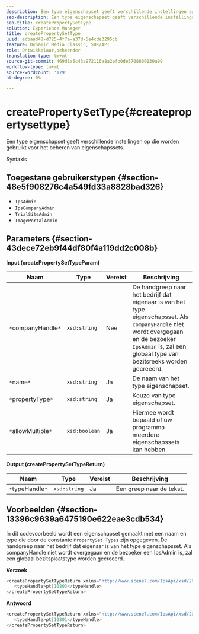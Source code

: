 ```yaml
---
description: Een type eigenschapset geeft verschillende instellingen op die worden gebruikt voor het beheren van eigenschapssets.
seo-description: Een type eigenschapset geeft verschillende instellingen op die worden gebruikt voor het beheren van eigenschapssets.
seo-title: createPropertySetType
solution: Experience Manager
title: createPropertySetType
uuid: ecbaad48-d725-4f7a-a37d-5e4cde3295cb
feature: Dynamic Media Classic, SDK/API
role: Ontwikkelaar,beheerder
translation-type: tm+mt
source-git-commit: 469d1a5c43a972116a8a2efb0de5708800130a99
workflow-type: tm+mt
source-wordcount: '179'
ht-degree: 0%

---
```



# createPropertySetType{#createpropertysettype}

Een type eigenschapset geeft verschillende instellingen op die worden gebruikt voor het beheren van eigenschapssets.

Syntaxis

## Toegestane gebruikerstypen {#section-48e5f908276c4a549fd33a8828bad326}

* `IpsAdmin`
* `IpsCompanyAdmin`
* `TrialSiteAdmin`
* `ImagePortalAdmin`

## Parameters {#section-43dece72eb9f44df80f4a119dd2c008b}

**Input (createPropertySetTypeParam)**

| Naam | Type | Vereist | Beschrijving |
|---|---|---|---|
| `*`companyHandle`*` | `xsd:string` | Nee | De handgreep naar het bedrijf dat eigenaar is van het type eigenschapsset. Als `companyHandle` niet wordt overgegaan en de bezoeker `IpsAdmin` is, zal een globaal type van bezitsreeks worden gecreeerd. |
| `*`name`*` | `xsd:string` | Ja | De naam van het type eigenschapset. |
| `*`propertyType`*` | `xsd:string` | Ja | Keuze van type eigenschapset. |
| `*`allowMultiple`*` | `xsd:boolean` | Ja | Hiermee wordt bepaald of uw programma meerdere eigenschapssets kan hebben. |

**Output (createPropertySetTypeReturn)**

| Naam | Type | Vereist | Beschrijving |
|---|---|---|---|
| `*`typeHandle`*` | `xsd:string` | Ja | Een greep naar de tekst. |

## Voorbeelden {#section-13396c9639a6475190e622eae3cdb534}

In dit codevoorbeeld wordt een eigenschapset gemaakt met een naam en type die door de constante `PropertySet Types` zijn opgegeven. De handgreep naar het bedrijf dat eigenaar is van het type eigenschapsset. Als companyHandle niet wordt overgegaan en de bezoeker een IpsAdmin is, zal een globaal bezitsplaatstype worden gecreeerd.

**Verzoek**

```java
<createPropertySetTypeReturn xmlns="http://www.scene7.com/IpsApi/xsd/2008-01-15">
   <typeHandle>pt|10803</typeHandle>
</createPropertySetTypeReturn>
```

**Antwoord**

```java
<createPropertySetTypeReturn xmlns="http://www.scene7.com/IpsApi/xsd/2008-01-15">
   <typeHandle>pt|10801</typeHandle>
</createPropertySetTypeReturn>
```


